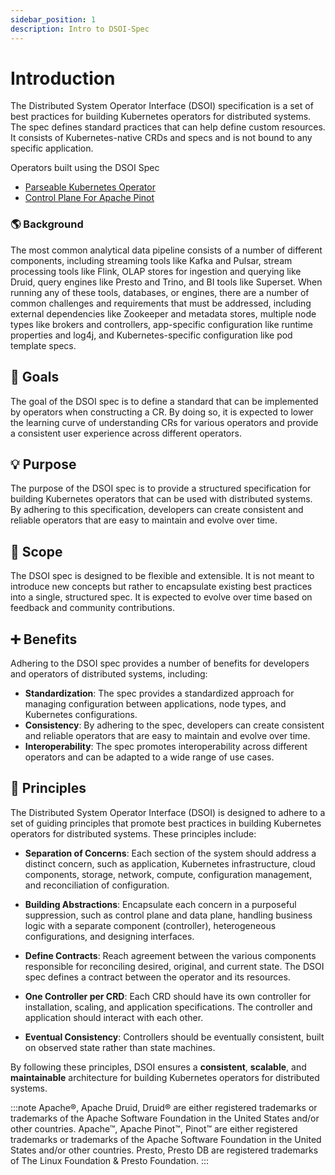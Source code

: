 ```yaml
---
sidebar_position: 1
description: Intro to DSOI-Spec
---
```


# Introduction

The Distributed System Operator Interface (DSOI) specification is a set of best practices for building Kubernetes operators for distributed systems. The spec defines standard practices that can help define custom resources. It consists of Kubernetes-native CRDs and specs and is not bound to any specific application.

Operators built using the DSOI Spec

- [Parseable Kubernetes Operator](https://github.com/parseablehq/operator)
- [Control Plane For Apache Pinot](https://github.com/datainfrahq/pinot-control-plane-k8s)

### :earth_americas: Background

The most common analytical data pipeline consists of a number of different components, including streaming tools like Kafka and Pulsar, stream processing tools like Flink, OLAP stores for ingestion and querying like Druid, query engines like Presto and Trino, and BI tools like Superset. When running any of these tools, databases, or engines, there are a number of common challenges and requirements that must be addressed, including external dependencies like Zookeeper and metadata stores, multiple node types like brokers and controllers, app-specific configuration like runtime properties and log4j, and Kubernetes-specific configuration like pod template specs.

## :dart: Goals

The goal of the DSOI spec is to define a standard that can be implemented by operators when constructing a CR. By doing so, it is expected to lower the learning curve of understanding CRs for various operators and provide a consistent user experience across different operators.

## :bulb: Purpose

The purpose of the DSOI spec is to provide a structured specification for building Kubernetes operators that can be used with distributed systems. By adhering to this specification, developers can create consistent and reliable operators that are easy to maintain and evolve over time.

## :mag_right: Scope

The DSOI spec is designed to be flexible and extensible. It is not meant to introduce new concepts but rather to encapsulate existing best practices into a single, structured spec. It is expected to evolve over time based on feedback and community contributions.

## :heavy_plus_sign: Benefits

Adhering to the DSOI spec provides a number of benefits for developers and operators of distributed systems, including:
- **Standardization**: The spec provides a standardized approach for managing configuration between applications, node types, and Kubernetes configurations.
- **Consistency**: By adhering to the spec, developers can create consistent and reliable operators that are easy to maintain and evolve over time.
- **Interoperability**: The spec promotes interoperability across different operators and can be adapted to a wide range of use cases.

## 🚩 Principles

The Distributed System Operator Interface (DSOI) is designed to adhere to a set of guiding principles that promote best practices in building Kubernetes operators for distributed systems. These principles include:

- **Separation of Concerns**: Each section of the system should address a distinct concern, such as application, Kubernetes infrastructure, cloud components, storage, network, compute, configuration management, and reconciliation of configuration.

- **Building Abstractions**: Encapsulate each concern in a purposeful suppression, such as control plane and data plane, handling business logic with a separate component (controller), heterogeneous configurations, and designing interfaces.

- **Define Contracts**: Reach agreement between the various components responsible for reconciling desired, original, and current state. The DSOI spec defines a contract between the operator and its resources.

- **One Controller per CRD**: Each CRD should have its own controller for installation, scaling, and application specifications. The controller and application should interact with each other.

- **Eventual Consistency**: Controllers should be eventually consistent, built on observed state rather than state machines.

By following these principles, DSOI ensures a **consistent**, **scalable**, and **maintainable** architecture for building Kubernetes operators for distributed systems.

:::note
Apache®, Apache Druid, Druid® are either registered trademarks or trademarks of the Apache Software Foundation in the United States and/or other countries.
Apache™, Apache Pinot™, Pinot™ are either registered trademarks or trademarks of the Apache Software Foundation in the United States and/or other countries.
Presto, Presto DB are registered trademarks of The Linux Foundation & Presto Foundation.
:::